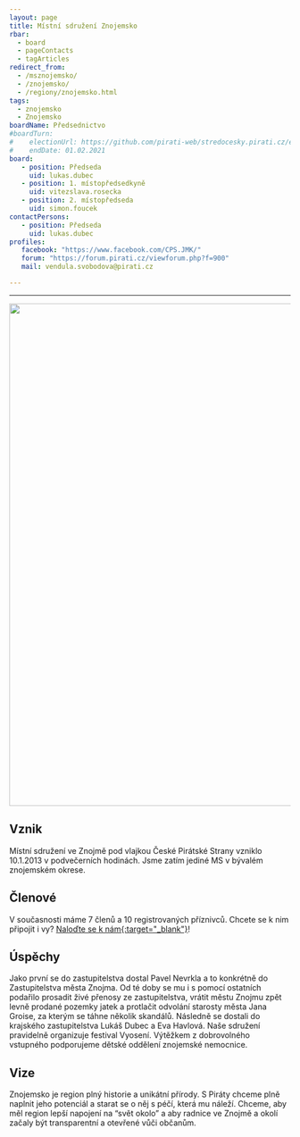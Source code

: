 ```yaml
---
layout: page
title: Místní sdružení Znojemsko
rbar:
  - board
  - pageContacts
  - tagArticles
redirect_from:
  - /msznojemsko/
  - /znojemsko/
  - /regiony/znojemsko.html
tags:
  - znojemsko
  - Znojemsko
boardName: Předsednictvo
#boardTurn:
#    electionUrl: https://github.com/pirati-web/stredocesky.pirati.cz/edit/master/kladno/index.md
#    endDate: 01.02.2021
board:
   - position: Předseda
     uid: lukas.dubec
   - position: 1. místopředsedkyně
     uid: vitezslava.rosecka
   - position: 2. místopředseda
     uid: simon.foucek
contactPersons:
   - position: Předseda
     uid: lukas.dubec
profiles:
   facebook: "https://www.facebook.com/CPS.JMK/"
   forum: "https://forum.pirati.cz/viewforum.php?f=900"
   mail: vendula.svobodova@pirati.cz

---
```

<hr>
<img src="https://sucho.pirati.cz/assets/img/znojemsko.png" width="900">

## Vznik

Místní sdružení ve Znojmě pod vlajkou České Pirátské Strany vzniklo 10.1.2013 v podvečerních hodinách. Jsme zatím jediné MS v bývalém znojemském okrese.

## Členové

V současnosti máme 7 členů a 10 registrovaných příznivců. Chcete se k nim připojit i vy? <ins>[Naloďte se k nám](https://nalodeni.pirati.cz/){:target="_blank"}</ins>!

## Úspěchy

Jako první se do zastupitelstva dostal Pavel Nevrkla a to konkrétně do Zastupitelstva města Znojma. Od té doby se mu i s pomocí ostatních podařilo prosadit živé přenosy ze zastupitelstva, vrátit městu Znojmu zpět levně prodané pozemky jatek a protlačit odvolání starosty města Jana Groise, za kterým se táhne několik skandálů. Následně se dostali do krajského zastupitelstva Lukáš Dubec a Eva Havlová. Naše sdružení pravidelně organizuje festival Vyosení. Výtěžkem z dobrovolného vstupného podporujeme dětské oddělení znojemské nemocnice.

## Vize

Znojemsko je region plný historie a unikátní přírody. S Piráty chceme plně naplnit jeho potenciál a starat se o něj s péčí, která mu náleží. Chceme, aby měl region lepší napojení na “svět okolo” a aby radnice ve Znojmě a okolí začaly být transparentní a otevřené vůči občanům.
